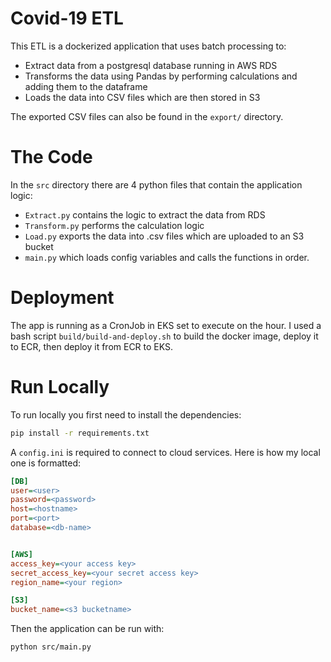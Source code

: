 # Covid-19 ETL

This ETL is a dockerized application that uses batch processing to:
- Extract data from a postgresql database running in AWS RDS
- Transforms the data using Pandas by performing calculations and adding them to the dataframe
- Loads the data into CSV files which are then stored in S3

The exported CSV files can also be found in the ``export/`` directory.

# The Code

In the ``src`` directory there are 4 python files that contain the application logic:
- ``Extract.py`` contains the logic to extract the data from RDS
- ``Transform.py`` performs the calculation logic 
- ``Load.py`` exports the data into .csv files which are uploaded to an S3 bucket
- ``main.py`` which loads config variables and calls the functions in order.

# Deployment

The app is running as a CronJob in EKS set to execute on the hour. I used a bash script ``build/build-and-deploy.sh`` to build the docker image, deploy it to ECR, then deploy it from ECR to EKS.

# Run Locally

To run locally you first need to install the dependencies:

```bash
pip install -r requirements.txt
```

A ``config.ini`` is required to connect to cloud services. Here is how my local one is formatted:
```ini
[DB]
user=<user>
password=<password>
host=<hostname>
port=<port>
database=<db-name>


[AWS]
access_key=<your access key>
secret_access_key=<your secret access key>
region_name=<your region>

[S3]
bucket_name=<s3 bucketname>

```

Then the application can be run with:
```bash
python src/main.py
```